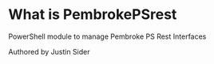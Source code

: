 # What is PembrokePSrest

PowerShell module to manage Pembroke PS Rest Interfaces

Authored by Justin Sider
